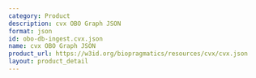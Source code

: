 ```yaml
---
category: Product
description: cvx OBO Graph JSON
format: json
id: obo-db-ingest.cvx.json
name: cvx OBO Graph JSON
product_url: https://w3id.org/biopragmatics/resources/cvx/cvx.json
layout: product_detail
---
```

